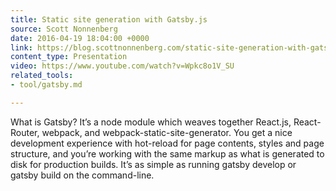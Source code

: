 ```yaml
---
title: Static site generation with Gatsby.js
source: Scott Nonnenberg
date: 2016-04-19 18:04:00 +0000
link: https://blog.scottnonnenberg.com/static-site-generation-with-gatsby-js/
content_type: Presentation
video: https://www.youtube.com/watch?v=Wpkc8o1V_SU
related_tools:
- tool/gatsby.md

---
```

What is Gatsby? It’s a node module which weaves together React.js, React-Router, webpack, and webpack-static-site-generator. You get a nice development experience with hot-reload for page contents, styles and page structure, and you’re working with the same markup as what is generated to disk for production builds. It’s as simple as running gatsby develop or gatsby build on the command-line.





